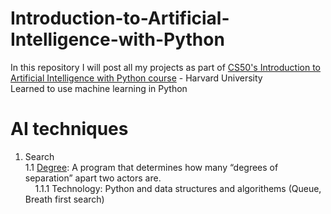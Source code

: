 # Introduction-to-Artificial-Intelligence-with-Python
In this repository I will post all my projects as part of <a href="https://pll.harvard.edu/course/cs50s-introduction-artificial-intelligence-python">CS50's Introduction to Artificial Intelligence with Python course</a> - Harvard University <br>
Learned to use machine learning in Python

# AI techniques

1. Search <br>
   1.1 <a href="https://github.com/noor188/Degrees">Degree</a>: A program that determines how many “degrees of separation” apart two actors are. <br>
   &nbsp;&nbsp; &nbsp;1.1.1 Technology: Python and data structures and algorithems (Queue, Breath first search)
